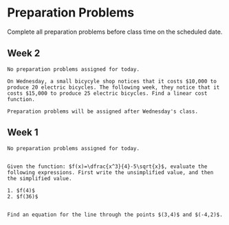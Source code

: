 Preparation Problems
============================


Complete all preparation problems before class time on the scheduled date.


## Week 2

```{dropdown} Day 2A: Monday, September 4th
No preparation problems assigned for today.

```

```{dropdown} Day 2B: Wednesday, September 6th
On Wednesday, a small bicycyle shop notices that it costs $10,000 to produce 20 electric bicycles. The following week, they notice that it costs $15,000 to produce 25 electric bicycles. Find a linear cost function.  

```

```{dropdown} Day 3C: Friday, September 8th
Preparation problems will be assigned after Wednesday's class.

```



## Week 1

```{dropdown} Day 1A: Monday, August 28th
No preparation problems assigned for today.


```

```{dropdown} Day 1B: Wednesday, August 30th
Given the function: $f(x)=\dfrac{x^3}{4}-5\sqrt{x}$, evaluate the following expressions. First write the unsimplified value, and then the simplified value.

1. $f(4)$
2. $f(36)$


```

```{dropdown} Day 1C: Friday, September 1st
Find an equation for the line through the points $(3,4)$ and $(-4,2)$.


```